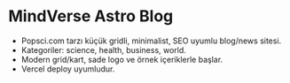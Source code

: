<!-- Use this file to provide workspace-specific custom instructions to Copilot. For more details, visit https://code.visualstudio.com/docs/copilot/copilot-customization#_use-a-githubcopilotinstructionsmd-file -->

# MindVerse Astro Blog
- Popsci.com tarzı küçük gridli, minimalist, SEO uyumlu blog/news sitesi.
- Kategoriler: science, health, business, world.
- Modern grid/kart, sade logo ve örnek içeriklerle başlar.
- Vercel deploy uyumludur.
